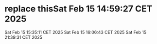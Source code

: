 # replace thisSat Feb 15 14:59:27 CET 2025
Sat Feb 15 15:35:11 CET 2025
Sat Feb 15 16:06:43 CET 2025
Sat Feb 15 21:39:31 CET 2025
